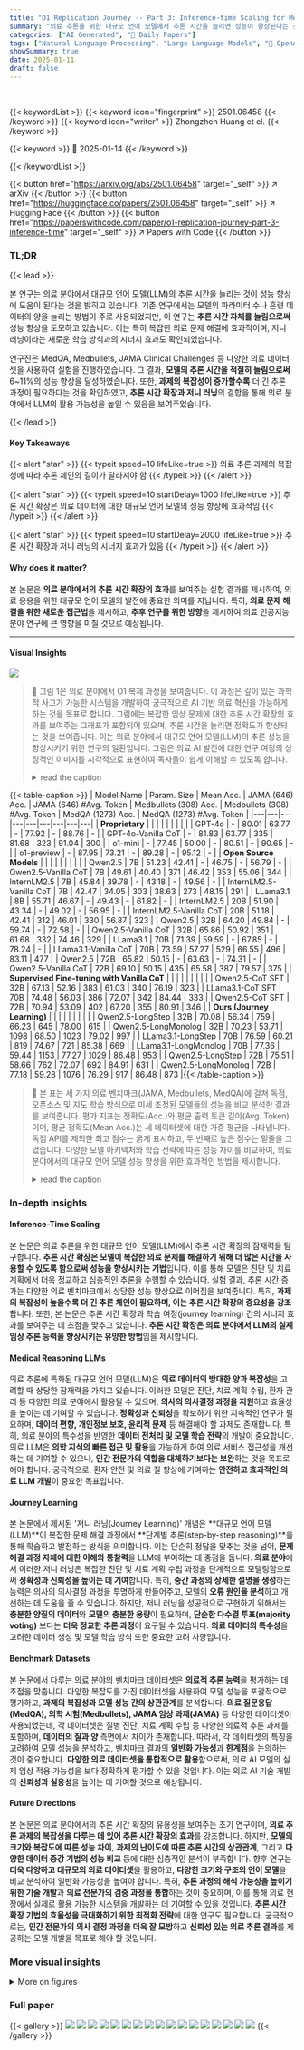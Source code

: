 ```yaml
---
title: "O1 Replication Journey -- Part 3: Inference-time Scaling for Medical Reasoning"
summary: "의료 추론을 위한 대규모 언어 모델에서 추론 시간을 늘리면 성능이 향상된다는 것을 발견했습니다!"
categories: ["AI Generated", "🤗 Daily Papers"]
tags: ["Natural Language Processing", "Large Language Models", "🏢 OpenAI",]
showSummary: true
date: 2025-01-11
draft: false
---
```


<br>

{{< keywordList >}}
{{< keyword icon="fingerprint" >}} 2501.06458 {{< /keyword >}}
{{< keyword icon="writer" >}} Zhongzhen Huang et el. {{< /keyword >}}
 
{{< keyword >}} 🤗 2025-01-14 {{< /keyword >}}
 
{{< /keywordList >}}

{{< button href="https://arxiv.org/abs/2501.06458" target="_self" >}}
↗ arXiv
{{< /button >}}
{{< button href="https://huggingface.co/papers/2501.06458" target="_self" >}}
↗ Hugging Face
{{< /button >}}
{{< button href="https://paperswithcode.com/paper/o1-replication-journey-part-3-inference-time" target="_self" >}}
↗ Papers with Code
{{< /button >}}




### TL;DR


{{< lead >}}

본 연구는 의료 분야에서 대규모 언어 모델(LLM)의 추론 시간을 늘리는 것이 성능 향상에 도움이 된다는 것을 밝히고 있습니다. 기존 연구에서는 모델의 파라미터 수나 훈련 데이터의 양을 늘리는 방법이 주로 사용되었지만, 이 연구는 **추론 시간 자체를 늘림으로써** 성능 향상을 도모하고 있습니다. 이는 특히 복잡한 의료 문제 해결에 효과적이며, 저니 러닝이라는 새로운 학습 방식과의 시너지 효과도 확인되었습니다.

연구진은 MedQA, Medbullets, JAMA Clinical Challenges 등 다양한 의료 데이터셋을 사용하여 실험을 진행하였습니다. 그 결과, **모델의 추론 시간을 적절히 늘림으로써** 6~11%의 성능 향상을 달성하였습니다. 또한, **과제의 복잡성이 증가할수록** 더 긴 추론 과정이 필요하다는 것을 확인하였고, **추론 시간 확장과 저니 러닝**의 결합을 통해 의료 분야에서 LLM의 활용 가능성을 높일 수 있음을 보여주었습니다.

{{< /lead >}}


#### Key Takeaways

{{< alert "star" >}}
{{< typeit speed=10 lifeLike=true >}} 의료 추론 과제의 복잡성에 따라 추론 체인의 길이가 달라져야 함 {{< /typeit >}}
{{< /alert >}}

{{< alert "star" >}}
{{< typeit speed=10 startDelay=1000 lifeLike=true >}} 추론 시간 확장은 의료 데이터에 대한 대규모 언어 모델의 성능 향상에 효과적임 {{< /typeit >}}
{{< /alert >}}

{{< alert "star" >}}
{{< typeit speed=10 startDelay=2000 lifeLike=true >}} 추론 시간 확장과 저니 러닝의 시너지 효과가 있음 {{< /typeit >}}
{{< /alert >}}

#### Why does it matter?
본 논문은 **의료 분야에서의 추론 시간 확장의 효과**를 보여주는 실험 결과를 제시하여, 의료 응용을 위한 대규모 언어 모델의 발전에 중요한 의미를 지닙니다. 특히, **의료 문제 해결을 위한 새로운 접근법**을 제시하고, **추후 연구를 위한 방향**을 제시하여 의료 인공지능 분야 연구에 큰 영향을 미칠 것으로 예상됩니다.

------
#### Visual Insights



![](https://arxiv.org/html/2501.06458/x1.png)

> 🔼 그림 1은 의료 분야에서 O1 복제 과정을 보여줍니다. 이 과정은 깊이 있는 과학적 사고가 가능한 시스템을 개발하여 궁극적으로 AI 기반 의료 혁신을 가능하게 하는 것을 목표로 합니다. 그림에는 복잡한 임상 문제에 대한 추론 시간 확장의 효과를 보여주는 그래프가 포함되어 있으며, 추론 시간을 늘리면 정확도가 향상되는 것을 보여줍니다. 이는 의료 분야에서 대규모 언어 모델(LLM)의 추론 성능을 향상시키기 위한 연구의 일환입니다.  그림은 의료 AI 발전에 대한 연구 여정의 상징적인 이미지를 시각적으로 표현하여 독자들이 쉽게 이해할 수 있도록 합니다.
> <details>
> <summary>read the caption</summary>
> Figure 1: Illustration of our O1 replication journey in the medical field.  which aims to develop systems capable of deep scientific thinking, ultimately enabling AI-driven breakthroughs in medical domains.
> </details>





{{< table-caption >}}
| Model Name | Param. Size | Mean Acc. | JAMA (646) Acc. | JAMA (646) #Avg. Token | Medbullets (308) Acc. | Medbullets (308) #Avg. Token | MedQA (1273) Acc. | MedQA (1273) #Avg. Token |
|---|---|---|---|---|---|---|---|---|
| **Proprietary** |  |  |  |  |  |  |  |  |
| GPT-4o | - | 80.01 | 63.77 | - | 77.92 | - | 88.76 | - |
| GPT-4o-Vanilla CoT | - | 81.83 | 63.77 | 335 | 81.68 | 323 | 91.04 | 300 |
| o1-mini | - | 77.45 | 50.00 | - | 80.51 | - | 90.65 | - |
| o1-preview | - | 87.95 | 73.21 | - | 89.28 | - | 95.12 | - |
| **Open Source Models** |  |  |  |  |  |  |  |  |
| Qwen2.5 | 7B | 51.23 | 42.41 | - | 46.75 | - | 56.79 | - |
| Qwen2.5-Vanilla CoT | 7B | 49.61 | 40.40 | 371 | 46.42 | 353 | 55.06 | 344 |
| InternLM2.5 | 7B | 45.84 | 39.78 | - | 43.18 | - | 49.56 | - |
| InternLM2.5-Vanilla CoT | 7B | 42.47 | 34.05 | 303 | 38.63 | 273 | 48.15 | 291 |
| LLama3.1 | 8B | 55.71 | 46.67 | - | 49.43 | - | 61.82 | - |
| InternLM2.5 | 20B | 51.90 | 43.34 | - | 49.02 | - | 56.95 | - |
| InternLM2.5-Vanilla CoT | 20B | 51.18 | 42.41 | 312 | 46.01 | 330 | 56.87 | 323 |
| Qwen2.5 | 32B | 64.20 | 49.84 | - | 59.74 | - | 72.58 | - |
| Qwen2.5-Vanilla CoT | 32B | 65.86 | 50.92 | 351 | 61.68 | 332 | 74.46 | 329 |
| LLama3.1 | 70B | 71.39 | 59.59 | - | 67.85 | - | 78.24 | - |
| LLama3.1-Vanilla CoT | 70B | 73.59 | 57.27 | 529 | 66.55 | 496 | 83.11 | 477 |
| Qwen2.5 | 72B | 65.82 | 50.15 | - | 63.63 | - | 74.31 | - |
| Qwen2.5-Vanilla CoT | 72B | 69.10 | 50.15 | 435 | 65.58 | 387 | 79.57 | 375 |
| **Supervised Fine-tuning with Vanilla CoT** |  |  |  |  |  |  |  |  |
| Qwen2.5-CoT SFT | 32B | 67.13 | 52.16 | 383 | 61.03 | 340 | 76.19 | 323 |
| LLama3.1-CoT SFT | 70B | 74.48 | 56.03 | 386 | 72.07 | 342 | 84.44 | 333 |
| Qwen2.5-CoT SFT | 72B | 70.94 | 53.09 | 402 | 67.20 | 355 | 80.91 | 346 |
| **Ours (Journey Learning)** |  |  |  |  |  |  |  |  |
| Qwen2.5-LongStep | 32B | 70.08 | 56.34 | 759 | 66.23 | 645 | 78.00 | 615 |
| Qwen2.5-LongMonolog | 32B | 70.23 | 53.71 | 1098 | 68.50 | 1023 | 79.02 | 997 |
| LLama3.1-LongStep | 70B | 76.59 | 60.21 | 819 | 74.67 | 721 | 85.38 | 669 |
| LLama3.1-LongMonolog | 70B | 77.36 | 59.44 | 1153 | 77.27 | 1029 | 86.48 | 953 |
| Qwen2.5-LongStep | 72B | 75.51 | 58.66 | 762 | 72.07 | 692 | 84.91 | 631 |
| Qwen2.5-LongMonolog | 72B | 77.18 | 59.28 | 1076 | 76.29 | 917 | 86.48 | 873 |{{< /table-caption >}}

> 🔼 본 표는 세 가지 의료 벤치마크(JAMA, Medbullets, MedQA)에 걸쳐 독점, 오픈소스 및 지도 학습 방식으로 미세 조정된 모델들의 성능을 비교 분석한 결과를 보여줍니다.  평가 지표는 정확도(Acc.)와 평균 출력 토큰 길이(Avg. Token)이며, 평균 정확도(Mean Acc.)는 세 데이터셋에 대한 가중 평균을 나타냅니다.  독점 API를 제외한 최고 점수는 굵게 표시하고, 두 번째로 높은 점수는 밑줄을 그었습니다.  다양한 모델 아키텍처와 학습 전략에 따른 성능 차이를 비교하여, 의료 분야에서의 대규모 언어 모델 성능 향상을 위한 효과적인 방법을 제시합니다.
> <details>
> <summary>read the caption</summary>
> Table 1: Performance comparison of proprietary, open-source, and supervised fine-tuned models across three medical benchmarks. The metrics include accuracy (Acc.) and average output token length (Avg. Token). Mean Acc. represents the weighted average across the three datasets. The best score excluding closed-source APIs was bolded, and the second-best score was underlined.
> </details>





### In-depth insights


#### Inference-Time Scaling
본 논문은 의료 추론을 위한 대규모 언어 모델(LLM)에서 추론 시간 확장의 잠재력을 탐구합니다. **추론 시간 확장은 모델이 복잡한 의료 문제를 해결하기 위해 더 많은 시간을 사용할 수 있도록 함으로써 성능을 향상시키는 기법**입니다. 이를 통해 모델은 진단 및 치료 계획에서 더욱 정교하고 심층적인 추론을 수행할 수 있습니다. 실험 결과, 추론 시간 증가는 다양한 의료 벤치마크에서 상당한 성능 향상으로 이어짐을 보여줍니다. 특히, **과제의 복잡성이 높을수록 더 긴 추론 체인이 필요하며, 이는 추론 시간 확장의 중요성을 강조**합니다. 또한, 본 논문은 추론 시간 확장과 학습 여정(journey learning) 간의 시너지 효과를 보여주는 데 초점을 맞추고 있습니다.  **추론 시간 확장은 의료 분야에서 LLM의 실제 임상 추론 능력을 향상시키는 유망한 방법**임을 제시합니다.

#### Medical Reasoning LLMs
의료 추론에 특화된 대규모 언어 모델(LLM)은 **의료 데이터의 방대한 양과 복잡성**을 고려할 때 상당한 잠재력을 가지고 있습니다.  이러한 모델은 진단, 치료 계획 수립, 환자 관리 등 다양한 의료 분야에서 활용될 수 있으며, **의사의 의사결정 과정을 지원**하고 효율성을 높이는 데 기여할 수 있습니다.  **정확성과 신뢰성**을 확보하기 위한 지속적인 연구가 필요하며, **데이터 편향, 개인정보 보호, 윤리적 문제** 등 해결해야 할 과제도 존재합니다.  특히, 의료 분야의 특수성을 반영한 **데이터 전처리 및 모델 학습 전략**의 개발이 중요합니다.  의료 LLM은 **의학 지식의 빠른 접근 및 활용**을 가능하게 하여 의료 서비스 접근성을 개선하는 데 기여할 수 있으나, **인간 전문가의 역할을 대체하기보다는 보완**하는 것을 목표로 해야 합니다.  궁극적으로, 환자 안전 및 의료 질 향상에 기여하는 **안전하고 효과적인 의료 LLM 개발**이 중요한 목표입니다.

#### Journey Learning
본 논문에서 제시된 '저니 러닝(Journey Learning)' 개념은 **대규모 언어 모델(LLM)**이 복잡한 문제 해결 과정에서 **단계별 추론(step-by-step reasoning)**을 통해 학습하고 발전하는 방식을 의미합니다. 이는 단순히 정답을 맞추는 것을 넘어, **문제 해결 과정 자체에 대한 이해와 통찰력**을 LLM에 부여하는 데 중점을 둡니다.  **의료 분야**에서 이러한 저니 러닝은 복잡한 진단 및 치료 계획 수립 과정을 단계적으로 모델링함으로써 **정확성과 신뢰성을 높이는 데 기여**합니다.  특히, **중간 과정의 상세한 설명을 생성**하는 능력은 의사의 의사결정 과정을 투명하게 만들어주고,  모델의 **오류 원인을 분석**하고 개선하는 데 도움을 줄 수 있습니다.  하지만, 저니 러닝을 성공적으로 구현하기 위해서는 **충분한 양질의 데이터**와 **모델의 충분한 용량**이 필요하며,  **단순한 다수결 투표(majority voting)** 보다는 **더욱 정교한 추론 과정**이 요구될 수 있습니다.  **의료 데이터의 특수성**을 고려한 데이터 생성 및 모델 학습 방식 또한 중요한 고려 사항입니다.

#### Benchmark Datasets
본 논문에서 다루는 의료 분야의 벤치마크 데이터셋은 **의료적 추론 능력**을 평가하는 데 초점을 맞춥니다.  다양한 복잡도를 가진 데이터셋을 사용하여 모델 성능을 포괄적으로 평가하고, **과제의 복잡성과 모델 성능 간의 상관관계**를 분석합니다.  **의료 질문응답(MedQA), 의학 시험(Medbullets), JAMA 임상 과제(JAMA)** 등 다양한 데이터셋이 사용되었는데, 각 데이터셋은 질병 진단, 치료 계획 수립 등 다양한 의료적 추론 과제를 포함하며, **데이터의 질과 양** 측면에서 차이가 존재합니다.  따라서, 각 데이터셋의 특징을 고려하여 모델 성능을 분석하고, 벤치마크 결과의 **일반화 가능성**과 **한계점**을 논의하는 것이 중요합니다.  **다양한 의료 데이터셋을 통합적으로 활용**함으로써, 의료 AI 모델의 실제 임상 적용 가능성을 보다 정확하게 평가할 수 있을 것입니다.  이는 의료 AI 기술 개발의 **신뢰성과 실용성**을 높이는 데 기여할 것으로 예상됩니다.

#### Future Directions
본 논문은 의료 분야에서의 추론 시간 확장의 유용성을 보여주는 초기 연구이며, **의료 추론 과제의 복잡성을 다루는 데 있어 추론 시간 확장의 효과**를 강조합니다.  하지만,  **모델의 크기와 복잡도에 따른 성능 차이**,  **과제의 난이도에 따른 추론 시간의 상관관계**, 그리고 **다양한 데이터 증강 기법의 성능 비교** 등에 대한 심층적인 분석이 부족합니다.  향후 연구는 **더욱 다양하고 대규모의 의료 데이터셋**을 활용하고, **다양한 크기와 구조의 언어 모델**을 비교 분석하여 일반화 가능성을 높여야 합니다. 특히,  **추론 과정의 해석 가능성을 높이기 위한 기술 개발**과  **의료 전문가의 검증 과정을 통합**하는 것이 중요하며, 이를 통해 의료 현장에서 실제로 활용 가능한 시스템을 개발하는 데 기여할 수 있을 것입니다.  **추론 시간 확장 기법의 효율성을 극대화하기 위한 최적화 전략**에 대한 연구도 필요합니다.  궁극적으로는, **인간 전문가의 의사 결정 과정을 더욱 잘 모방**하고 **신뢰성 있는 의료 추론 결과**를 제공하는 모델 개발을 목표로 해야 할 것입니다.


### More visual insights

<details>
<summary>More on figures
</summary>


![](https://arxiv.org/html/2501.06458/x2.png)

> 🔼 그림 2는 세 가지 다른 언어 모델(Qwen2.5-72B-Instruct, LLama3.1-70B, Qwen2.5-32B)을 사용하여 세 가지 의료 데이터셋에서 다양한 전략(Vanilla, Vanilla CoT, CoT SFT, LongStep, LongMonolog)을 적용했을 때의 가중 평균 정확도를 보여줍니다. 각 전략은 추론 시간을 확장하여 모델의 성능에 미치는 영향을 평가하기 위해 사용되었습니다.  Vanilla는 기본 모델의 성능을, Vanilla CoT는 사고 과정(Chain-of-Thought) 프롬프트를 사용한 성능을, CoT SFT는 사고 과정을 이용한 지도 학습 미세 조정의 성능을, LongStep과 LongMonolog는 저자들이 제시하는 Journey Learning 데이터셋을 사용한 미세 조정의 성능을 각각 나타냅니다. 이 그림을 통해 추론 시간을 늘리는 것이 모델의 정확도 향상에 어떤 영향을 미치는지, 그리고 각 전략의 효과를 비교 분석할 수 있습니다.
> <details>
> <summary>read the caption</summary>
> Figure 2: Weighted mean accuracy of Qwen2.5-72B-Instruct, LLama3.1-70B, and Qwen2.5-32B across three datasets using distinct strategies.
> </details>



![](https://arxiv.org/html/2501.06458/x3.png)

> 🔼 그림 3은 추론 시간 조정을 사용하여 MedQA 데이터셋에서 Qwen2.5-72B 계열 모델의 정확도를 보여줍니다. 다양한 추론 전략(Vanilla, Vanilla CoT, LongStep, LongMonolog)과 다수결 투표(Majority Voting)를 사용한 결과를 보여주는 여러 선 그래프가 있습니다. x축은 문제당 평균 출력 토큰 수(즉, 추론 시간의 대리 지표)이고, y축은 정확도입니다. 이 그래프는 추론 시간 증가가 모델 정확도에 미치는 영향을 시각적으로 보여줍니다. 특히, LongStep과 LongMonolog 전략은 Vanilla 또는 Vanilla CoT 전략보다 높은 정확도를 달성했으며, Majority Voting을 추가하면 추가적인 정확도 향상을 보여줍니다.
> <details>
> <summary>read the caption</summary>
> Figure 3: The Accuracy of Qwen2.5-72B-Series on MedQA with inference-time scaling.
> </details>



![](https://arxiv.org/html/2501.06458/x4.png)

> 🔼 그림 4는 문제를 단계별로 해결하도록 프롬프팅하는 것이 오픈소스 모델의 성능에 미치는 영향을 보여줍니다.  양의 축은 문제를 작은 단계로 나누는 것이 모델 성능을 향상시킬 수 있음을 나타내고, 음의 축은 그렇게 하면 수익이 감소할 수 있음을 시사합니다. 각 원은 크기가 모델의 매개변수 크기에 해당하는 서로 다른 모델을 나타냅니다.  즉, 큰 모델일수록 단계적 접근 방식의 이점이 클 수 있음을 보여줍니다. 반면 작은 모델은 단계적 접근이 오히려 역효과를 낼 수 있습니다.
> <details>
> <summary>read the caption</summary>
> Figure 4: The benefits of prompting open-source models to solve problems step by step are illustrated. The positive axis indicates that breaking down the problem into smaller steps can enhance model performance, while the negative axis suggests that doing so may lead to diminished returns. Each bubble represents a different model, with bubble size corresponding to the model’s parameter size.
> </details>



![](https://arxiv.org/html/2501.06458/x5.png)

> 🔼 그림 5는 세 가지 다른 전략(왼쪽부터 Vanilla CoT, LongStep, LongMonolog)을 사용하여 세 가지 데이터 세트(JAMA, Medbullets, MedQA)에서 Qwen2.5-72B의 정확도와 평균 출력 토큰 길이를 비교한 것입니다.  각 데이터 세트의 난이도가 다르며(JAMA가 가장 어렵고 MedQA가 가장 쉽다고 가정), 각 전략은 추론 과정에 대한 접근 방식이 다릅니다. Vanilla CoT는 기본적인 사고 과정을 따르는 반면, LongStep과 LongMonolog는 더욱 상세하고 긴 추론 과정을 거칩니다.  이 그림은 각 전략의 성능과 추론 길이 사이의 관계를 보여주어,  더 어려운 작업에는 더 긴 추론이 필요하다는 것을 시사합니다.  또한, LongStep과 LongMonolog 전략이 Vanilla CoT보다 더 높은 정확도를 달성하는 경향이 있으며,  이러한 개선은 데이터 세트의 난이도에 따라 다르게 나타납니다.
> <details>
> <summary>read the caption</summary>
> Figure 5: Comparison of accuracy and average length of output tokens of Qwen2.5-72B across three datasets using distinct strategies(from left to right: Vanilla CoT, LongStep and LongMonolog)
> </details>



![](https://arxiv.org/html/2501.06458/x6.png)

> 🔼 그림 6은 JAMA Clinical Challenges에서 발췌한 감별 진단 문제를 보여줍니다. 그림에는 72세 남성 환자의 병력, 신체 검사 결과, 검사 결과, 영상 검사 결과가 포함되어 있으며, 이를 바탕으로 의사가 질병을 진단해야 합니다. 환자는 다계통성 질환을 앓고 있으며, 여러 가지 증상을 보입니다.  의사는 제공된 정보를 바탕으로 환자의 상태를 정확하게 진단해야 하며, 이는 의료 인공지능 모델의 복잡한 추론 능력을 평가하는 데 유용한 자료입니다.
> <details>
> <summary>read the caption</summary>
> Figure 6: Problem of Differential Diagnosis from JAMA Clinical Challenges
> </details>



![](https://arxiv.org/html/2501.06458/x7.png)

> 🔼 그림 7은 Qwen-2.5-72B 모델이 감별 진단 문제에 대해 자유 형식으로 답변한 잘못된 결과를 보여줍니다.  이 그림은 모델이 환자의 병력, 증상, 검사 결과 및 영상 촬영 결과를 분석하고, 감별 진단 목록을 제시하는 과정을 보여줍니다. 그러나 모델의 최종 진단은 실제 진단과 일치하지 않습니다.  이것은 모델의 의학적 지식이나 추론 능력에 한계가 있음을 시사합니다. 자세히는, 모델이 증상들을 잘못 해석하거나, 관련된 질병들 간의 미묘한 차이점을 구별하지 못했을 가능성을 보여줍니다.  또한, 모델이 제공하는 감별 진단 목록이 불완전하거나, 설명이 부족할 수도 있습니다. 이는 추론 과정에서 의학적 전문 지식의 부족과, 복잡한 의학적 사례에 대한 제한된 이해를 나타냅니다.
> <details>
> <summary>read the caption</summary>
> Figure 7: Free-form Response: Incorrect Output of Qwen2.5-72B to Differential Diagnosis
> </details>



![](https://arxiv.org/html/2501.06458/x8.png)

> 🔼 그림 8은 Qwen-2.5 72B 모델이 장문의 내적 독백 방식(LongMonolog)으로 질병 감별 진단을 수행한 결과를 보여줍니다.  이 그림은 논문에서 제시된 질병 감별 진단 문제에 대한 모델의 응답을 보여주는 것으로, 모델이 다양한 가능성을 고려하고 논리적 추론 과정을 거쳐 최종 진단에 도달하는 과정을 자세히 설명합니다.  이는 단순히 답만 제시하는 것이 아니라, 의사의 사고 과정과 유사하게 다양한 가능성을 검토하고 증거들을 평가하여 결론에 이르는 과정을 보여주는 것입니다.  따라서 그림 8은 단순한 결과 제시를 넘어 모델의 추론 능력과 의학적 지식을 보여주는 중요한 부분입니다.
> <details>
> <summary>read the caption</summary>
> Figure 8: Free-form Respons: Correct Output of Qwen2.5-72B-LongMonolog to Differential Diagnosis
> </details>



![](https://arxiv.org/html/2501.06458/x9.png)

> 🔼 그림 9는 의료 데이터 합성을 위한 원본 문제 사례를 보여줍니다.  이 그림은 의학적 추론 문제를 해결하기 위한 여정 학습 데이터를 생성하는 과정을 보여주는 예시입니다. 그림에는 환자의 병력, 증상, 검사 결과 등이 포함되어 있으며, 이를 바탕으로 의사가 어떻게 진단하고 치료 계획을 세우는지에 대한 상세한 설명이 담겨있습니다.  이러한 사례들은 대형 언어 모델이 의학적 추론 능력을 향상시키는 데 사용될 수 있습니다.
> <details>
> <summary>read the caption</summary>
> Figure 9: Case of problems for synthesizing data.
> </details>



![](https://arxiv.org/html/2501.06458/x10.png)

> 🔼 그림 10은 JAMA Clinical Challenge 데이터셋에 포함된 질문 중 하나를 보여줍니다.  80대 남성 환자가 위암 수술 후 혀에 여러 개의 황색 또는 홍반성 구진과 사마귀 모양의 돌처럼 생긴 판이 생겼다는 내용입니다.  3개월 동안 점차적으로 악화되었고, 얼굴, 목, 팔 등의 햇볕에 노출된 부위에는 병변이 없었습니다.  혈액 검사, 생화학 검사 등의 검사 결과는 모두 정상이었고, 편평세포암종을 의심하여 절제 생검을 시행했습니다. 조직 검사 결과는 상피하 결합조직 내에 한정된 호산성 무정형의 균열 병변을 보여줍니다. 이러한 임상 증상과 조직 병리학적 소견을 바탕으로, 질문은 제시된 네 가지 진단 옵션(결절성 황색종, 유상 밀리움(고전적 성인형), 결절성 아밀로이드증, 결절성 콜로이드 변성) 중에서 가장 적절한 진단을 선택하는 것입니다.  본 그림은 논문의 벤치마크 개요(Benchmark Overview) 섹션에 속해있습니다.
> <details>
> <summary>read the caption</summary>
> Figure 10: One case of JAMA problems.
> </details>



![](https://arxiv.org/html/2501.06458/x11.png)

> 🔼 그림 11은 논문에서 제시된 의료 문제에 대한 증류된 장문 단계 데이터의 사례를 보여줍니다. 이 그림은 의사의 추론 과정을 모방하여 장문의 답변을 생성하는 모델의 훈련에 사용된 데이터를 보여줍니다. 이 데이터는 단순히 질문과 답변의 쌍이 아니라, 문제 해결 과정을 단계별로 설명하는 자세한 추론 과정을 포함하고 있습니다. 그림은 의료 문제에 대한 자세한 배경 정보, 증상, 진단 과정, 그리고 최종 진단을 포함합니다. 이러한 장문의 데이터는 모델이 복잡한 의료 문제를 해결하는 데 도움이 됩니다.
> <details>
> <summary>read the caption</summary>
> Figure 11: Case of our distilled long step data for the problem.
> </details>



</details>






### Full paper

{{< gallery >}}
<img src="paper_images/1.png" class="grid-w50 md:grid-w33 xl:grid-w25" />
<img src="paper_images/2.png" class="grid-w50 md:grid-w33 xl:grid-w25" />
<img src="paper_images/3.png" class="grid-w50 md:grid-w33 xl:grid-w25" />
<img src="paper_images/4.png" class="grid-w50 md:grid-w33 xl:grid-w25" />
<img src="paper_images/5.png" class="grid-w50 md:grid-w33 xl:grid-w25" />
<img src="paper_images/6.png" class="grid-w50 md:grid-w33 xl:grid-w25" />
<img src="paper_images/7.png" class="grid-w50 md:grid-w33 xl:grid-w25" />
<img src="paper_images/8.png" class="grid-w50 md:grid-w33 xl:grid-w25" />
<img src="paper_images/9.png" class="grid-w50 md:grid-w33 xl:grid-w25" />
<img src="paper_images/10.png" class="grid-w50 md:grid-w33 xl:grid-w25" />
<img src="paper_images/11.png" class="grid-w50 md:grid-w33 xl:grid-w25" />
<img src="paper_images/12.png" class="grid-w50 md:grid-w33 xl:grid-w25" />
<img src="paper_images/13.png" class="grid-w50 md:grid-w33 xl:grid-w25" />
<img src="paper_images/14.png" class="grid-w50 md:grid-w33 xl:grid-w25" />
<img src="paper_images/15.png" class="grid-w50 md:grid-w33 xl:grid-w25" />
<img src="paper_images/16.png" class="grid-w50 md:grid-w33 xl:grid-w25" />
<img src="paper_images/17.png" class="grid-w50 md:grid-w33 xl:grid-w25" />
{{< /gallery >}}